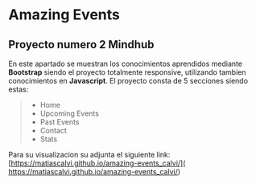 # Amazing Events

## Proyecto numero 2 Mindhub

En este apartado se muestran los conocimientos aprendidos mediante **Bootstrap** siendo el proyecto totalmente responsive, utilizando tambien conocimientos en **Javascript**.
El proyecto consta de 5 secciones siendo estas:

> - Home
> - Upcoming Events
> - Past Events
> - Contact
> - Stats

Para su visualizacion su adjunta el siguiente link: [https://matiascalvi.github.io/amazing-events_calvi/]( https://matiascalvi.github.io/amazing-events_calvi/)
